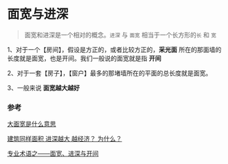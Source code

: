 # 面宽与进深

> 面宽和进深是一个相对的概念。`进深` 与 `面宽` 相当于一个长方形的`长` 和 `宽`

1、对于一个【房间】，假设是方正的，或者比较方正的，**采光面** 所在的那面墙的长度就是面宽，也是开间。我们一般说的面宽就是指 **开间**

2、对于一套【房子】，【窗户】最多的那堵墙所在的平面的总长度就是面宽。

3、一般来说 **面宽越大越好**

### 参考

[大面宽是什么意思](https://www.zhihu.com/question/24429013/answer/27790577)

[建筑同样面积 进深越大 越经济？ 为什么？](https://www.zhihu.com/question/295039363/answer/496669922)

[专业术语之——面宽、进深与开间](https://sh.focus.cn/zixun/2a83dc0b98839d77.html)
